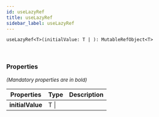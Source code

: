 ```yaml
---
id: useLazyRef
title: useLazyRef
sidebar_label: useLazyRef
---
```


```tsx
useLazyRef<T>(initialValue: T | ): MutableRefObject<T>
```
<br/>



### Properties

<font size="2"><i>(Mandatory properties are in bold)</i></font>

| Properties | Type | Description |
| --------- | ---- | ----------- |
| **initialValue** | T \|  |  |
